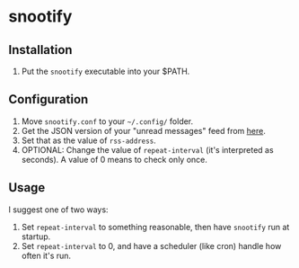# snootify

## Installation

1. Put the `snootify` executable into your $PATH.

## Configuration

1. Move `snootify.conf` to your `~/.config/` folder.
2. Get the JSON version of your "unread messages" feed from [here](https://www.reddit.com/prefs/feeds/).
3. Set that as the value of `rss-address`.
4. OPTIONAL: Change the value of `repeat-interval` (it's interpreted as seconds).
A value of 0 means to check only once.

## Usage

I suggest one of two ways:

1. Set `repeat-interval` to something reasonable, then have `snootify` run at
startup.
2. Set `repeat-interval` to 0, and have a scheduler (like cron) handle how often
it's run.
